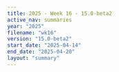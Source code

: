 ```yaml
---
title: 2025 - Week 16 - 15.0-beta2
active_nav: summaries
year: "2025"
filename: "wk16"
version: "15.0-beta2"
start_date: "2025-04-14"
end_date: "2025-04-20"
layout: "summary"
---
```

